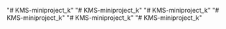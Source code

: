 "# KMS-miniproject_k" 
"# KMS-miniproject_k" 
"# KMS-miniproject_k" 
"# KMS-miniproject_k" 
"# KMS-miniproject_k" 
"# KMS-miniproject_k" 
